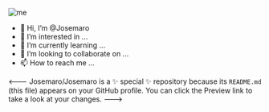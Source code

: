 
![me](https://res.cloudinary.com/coolness/image/upload/v1621341222/q7eq8ldu5wlosg9ywh33.jpg)



- 👋 Hi, I’m @Josemaro
- 👀 I’m interested in ...
- 🌱 I’m currently learning ...
- 💞️ I’m looking to collaborate on ...
- 📫 How to reach me ...

<---
Josemaro/Josemaro is a ✨ special ✨ repository because its `README.md` (this file) appears on your GitHub profile.
You can click the Preview link to take a look at your changes.
--->
